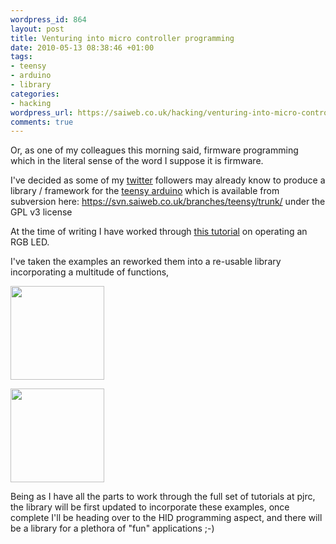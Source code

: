 ```yaml
--- 
wordpress_id: 864
layout: post
title: Venturing into micro controller programming
date: 2010-05-13 08:38:46 +01:00
tags: 
- teensy
- arduino
- library
categories: 
- hacking
wordpress_url: https://saiweb.co.uk/hacking/venturing-into-micro-controller-programming
comments: true
---
```

Or, as one of my colleagues this morning said, firmware programming which in the literal sense of the word I suppose it is firmware.

I've decided as some of my <a href="https://twitter.com/Saiweb">twitter</a> followers may already know to produce a library / framework for the <a href="https://www.pjrc.com/teensy/index.html">teensy arduino</a> which is available from subversion here: <a href="https://svn.saiweb.co.uk/branches/teensy/trunk/">https://svn.saiweb.co.uk/branches/teensy/trunk/</a> under the GPL v3 license

At the time of writing I have worked through <a href="https://www.pjrc.com/teensy/tutorial2.html">this tutorial</a> on operating an RGB LED.

I've taken the examples an reworked them into a re-usable library incorporating a multitude of functions, 

<a href="https://blog.oneiroi.co.uk/uploads/2010/05/IMG_0477.jpg"><img src="https://blog.oneiroi.co.uk/uploads/2010/05/IMG_0477-150x150.jpg" alt="" title="Kit as it arrived" width="150" height="150" class="aligncenter size-thumbnail wp-image-865" /></a>

<a href="https://blog.oneiroi.co.uk/uploads/2010/05/IMG_0478.jpg"><img src="https://blog.oneiroi.co.uk/uploads/2010/05/IMG_0478-150x150.jpg" alt="" title="it LIVES!" width="150" height="150" class="aligncenter size-thumbnail wp-image-866" /></a>

Being as I have all the parts to work through the full set of tutorials at pjrc, the library will be first updated to incorporate these examples, once complete I'll be heading over to the HID programming aspect, and there will be a library for a plethora of "fun" applications ;-)



